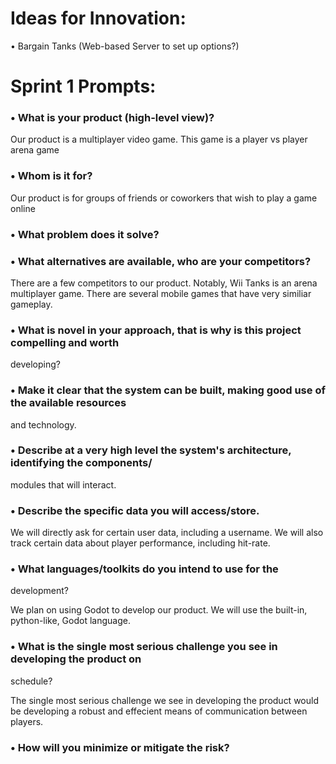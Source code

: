# Ideas for Innovation:

• Bargain Tanks (Web-based Server to set up options?)



# Sprint 1 Prompts:

### • What is your product (high-level view)?

  Our product is a multiplayer video game. This game is a player vs player arena game

### • Whom is it for?
  
  Our product is for groups of friends or coworkers that wish to play a game online

### • What problem does it solve?

### • What alternatives are available, who are your competitors?

There are a few competitors to our product. Notably, Wii Tanks is an arena multiplayer game. There are several mobile games that have very similiar gameplay.

### • What is novel in your approach, that is why is this project compelling and worth
developing? 



### • Make it clear that the system can be built, making good use of the available resources
and technology.

### • Describe at a very high level the system's architecture, identifying the components/
modules that will interact.

### • Describe the specific data you will access/store.

We will directly ask for certain user data, including a username. We will also track certain data about player performance, including hit-rate.

### • What languages/toolkits do you intend to use for the
development? 

We plan on using Godot to develop our product. We will use the built-in, python-like, Godot language. 

### • What is the single most serious challenge you see in developing the product on
schedule?

The single most serious challenge we see in developing the product would be developing a robust and effecient means of communication between players.

### • How will you minimize or mitigate the risk?

